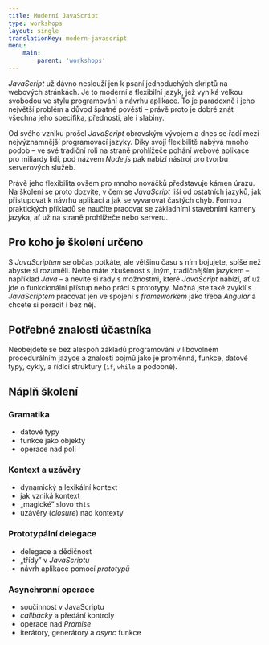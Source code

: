 ```yaml
---
title: Moderní JavaScript
type: workshops
layout: single
translationKey: modern-javascript
menu:
    main:
        parent: 'workshops'
---
```


*JavaScript* už dávno neslouží jen k psaní jednoduchých skriptů na webových stránkách. Je to moderní a flexibilní jazyk, jež vyniká velkou svobodou ve stylu programování a návrhu aplikace. To je paradoxně i jeho největší problém a důvod špatné pověsti – právě proto je dobré znát všechna jeho specifika, přednosti, ale i slabiny.

<!--more-->

Od svého vzniku prošel *JavaScript* obrovským vývojem a dnes se řadí mezi nejvýznamnější programovací jazyky. Díky svojí flexibilitě nabývá mnoho podob – ve své tradiční roli na straně prohlížeče pohání webové aplikace pro miliardy lidí, pod názvem *Node.js* pak nabízí nástroj pro tvorbu serverových služeb.

Právě jeho flexibilita ovšem pro mnoho nováčků představuje kámen úrazu. Na školení se proto dozvíte, v čem se *JavaScript* liší od ostatních jazyků, jak přistupovat k návrhu aplikací a jak se vyvarovat častých chyb. Formou praktických příkladů se naučíte pracovat se základními stavebními kameny jazyka, ať už na straně prohlížeče nebo serveru.

## Pro koho je školení určeno

S *JavaScriptem* se občas potkáte, ale většinu času s ním bojujete, spíše než abyste si rozuměli. Nebo máte zkušenost s jiným, tradičnějším jazykem – například *Java* – a nevíte si rady s možnostmi, které *JavaScript* nabízí, ať už jde o funkcionální přístup nebo práci s prototypy. Možná jste také zvyklí s *JavaScriptem* pracovat jen ve spojení s *frameworkem* jako třeba *Angular* a chcete si poradit i bez něj.

## Potřebné znalosti účastníka

Neobejdete se bez alespoň základů programování v libovolném procedurálním jazyce a znalosti pojmů jako je proměnná, funkce, datové typy, cykly, a řídící struktury (`if`, `while` a podobně).

## Náplň školení

### Gramatika
- datové typy
- funkce jako objekty
- operace nad poli

### Kontext a uzávěry
- dynamický a lexikální kontext
- jak vzniká kontext
- „magické” slovo `this`
- uzávěry (*closure*) nad kontexty

### Prototypální delegace
- delegace a dědičnost
- „třídy” v *JavaScriptu*
- návrh aplikace pomocí *prototypů*

### Asynchronní operace
- součinnost v JavaScriptu
- *callbacky* a předání kontroly
- operace nad *Promise*
- iterátory, generátory a *async* funkce
